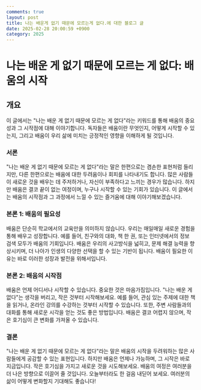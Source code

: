 ```yaml
---
comments: true
layout: post
title: 나는 배운게 없기 때문에 모르는게 없다.에 대한 블로그 글
date: 2025-02-28 20:00:59 +0900
category: 2025
---
```


# 나는 배운 게 없기 때문에 모르는 게 없다: 배움의 시작

## 개요
이 글에서는 "나는 배운 게 없기 때문에 모르는 게 없다"라는 키워드를 통해 배움의 중요성과 그 시작점에 대해 이야기합니다. 독자들은 배움이란 무엇인지, 어떻게 시작할 수 있는지, 그리고 배움이 우리 삶에 미치는 긍정적인 영향을 이해하게 될 것입니다.

### 서론
"나는 배운 게 없기 때문에 모르는 게 없다"라는 말은 한편으로는 겸손한 표현처럼 들리지만, 다른 한편으로는 배움에 대한 두려움이나 회피를 나타내기도 합니다. 많은 사람들이 새로운 것을 배우는 데 주저하거나, 자신이 부족하다고 느끼는 경우가 많습니다. 하지만 배움은 결코 끝이 없는 여정이며, 누구나 시작할 수 있는 기회가 있습니다. 이 글에서는 배움의 시작점과 그 과정에서 느낄 수 있는 즐거움에 대해 이야기해보겠습니다.

### 본론 1: 배움의 필요성
배움은 단순히 학교에서의 교육만을 의미하지 않습니다. 우리는 매일매일 새로운 경험을 통해 배우고 성장합니다. 예를 들어, 친구와의 대화, 책 한 권, 또는 인터넷에서의 정보 검색 모두가 배움의 기회입니다. 배움은 우리의 사고방식을 넓히고, 문제 해결 능력을 향상시키며, 더 나아가 인생의 다양한 선택을 할 수 있는 기반이 됩니다. 배움이 필요한 이유는 바로 이러한 성장과 발전을 위해서입니다.

### 본론 2: 배움의 시작점
배움은 언제 어디서나 시작할 수 있습니다. 중요한 것은 마음가짐입니다. "나는 배운 게 없다"는 생각을 버리고, 작은 것부터 시작해보세요. 예를 들어, 관심 있는 주제에 대한 책을 읽거나, 온라인 강의를 수강하는 것부터 시작할 수 있습니다. 또한, 주변 사람들과의 대화를 통해 새로운 시각을 얻는 것도 좋은 방법입니다. 배움은 결코 어렵지 않으며, 작은 호기심이 큰 변화를 가져올 수 있습니다.

### 결론
"나는 배운 게 없기 때문에 모르는 게 없다"라는 말은 배움의 시작을 두려워하는 많은 사람들에게 공감할 수 있는 표현입니다. 하지만 배움은 언제나 가능하며, 그 시작은 바로 지금입니다. 작은 호기심을 가지고 새로운 것을 시도해보세요. 배움의 여정은 여러분을 더 나은 방향으로 이끌어 줄 것입니다. 오늘부터라도 한 걸음 내딛어 보세요. 여러분의 삶이 어떻게 변화할지 기대해도 좋습니다!